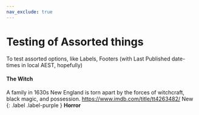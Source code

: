 ```yaml
---
nav_exclude: true
---
```


# Testing of Assorted things
To test assorted options, like Labels, Footers (with Last Published date-times in local AEST, hopefully)
#### The Witch
A family in 1630s New England is torn apart by the forces of witchcraft, black magic, and possession.
https://www.imdb.com/title/tt4263482/
New 
{: .label .label-purple } 
**Horror**


